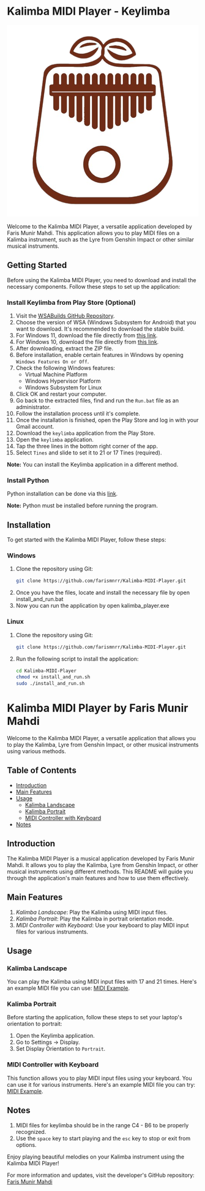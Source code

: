 # Kalimba MIDI Player - Keylimba

![Kalimba Image](kalimba_image.png)

Welcome to the Kalimba MIDI Player, a versatile application developed by Faris Munir Mahdi. This application allows you to play MIDI files on a Kalimba instrument, such as the Lyre from Genshin Impact or other similar musical instruments.

## Getting Started

Before using the Kalimba MIDI Player, you need to download and install the necessary components. Follow these steps to set up the application:

### Install Keylimba from Play Store (Optional)
1. Visit the [WSABuilds GitHub Repository](https://github.com/MustardChef/WSABuilds).
2. Choose the version of WSA (Windows Subsystem for Android) that you want to download. It's recommended to download the stable build.
3. For Windows 11, download the file directly from [this link](https://github.com/MustardChef/WSABuilds/releases/download/Windows_11_2306.40000.4.0/WSA_2306.40000.4.0_x64_Release-Nightly-MindTheGapps-13.0-RemovedAmazon.zip).
4. For Windows 10, download the file directly from [this link](https://github.com/MustardChef/WSABuilds/releases/download/Windows_10_2306.40000.4.0/WSA_2306.40000.4.0_x64_Release-Nightly-MindTheGapps-13.0-RemovedAmazon_Windows_10.zip).
5. After downloading, extract the ZIP file.
6. Before installation, enable certain features in Windows by opening `Windows Features On or Off`.
7. Check the following Windows features:
   - Virtual Machine Platform
   - Windows Hypervisor Platform
   - Windows Subsystem for Linux
8. Click OK and restart your computer.
9. Go back to the extracted files, find and run the `Run.bat` file as an administrator.
10. Follow the installation process until it's complete.
11. Once the installation is finished, open the Play Store and log in with your Gmail account.
12. Download the `keylimba` application from the Play Store.
13. Open the `keylimba` application.
14. Tap the three lines in the bottom right corner of the app.
15. Select `Tines` and slide to set it to 21 or 17 Tines (required).

**Note:** You can install the Keylimba application in a different method.
### Install Python
Python installation can be done via this [link](https://kinsta.com/knowledgebase/install-python/#windows).

**Note:** Python must be installed before running the program.

## Installation

To get started with the Kalimba MIDI Player, follow these steps:

### Windows
1. Clone the repository using Git:
   ```sh
   git clone https://github.com/farismnrr/Kalimba-MIDI-Player.git
   ```
2. Once you have the files, locate and install the necessary file by open install_and_run.bat
3. Now you can run the application by open kalimba_player.exe

### Linux
1. Clone the repository using Git:
   ```sh
   git clone https://github.com/farismnrr/Kalimba-MIDI-Player.git
   ``` 
2. Run the following script to install the application:
   ```sh
   cd Kalimba-MIDI-Player
   chmod +x install_and_run.sh
   sudo ./install_and_run.sh
   ```

# Kalimba MIDI Player by Faris Munir Mahdi

Welcome to the Kalimba MIDI Player, a versatile application that allows you to play the Kalimba, Lyre from Genshin Impact, or other musical instruments using various methods.

## Table of Contents

- [Introduction](#introduction)
- [Main Features](#main-features)
- [Usage](#usage)
  - [Kalimba Landscape](#kalimba-landscape)
  - [Kalimba Portrait](#kalimba-portrait)
  - [MIDI Controller with Keyboard](#midi-controller-with-keyboard)
- [Notes](#notes)

## Introduction

The Kalimba MIDI Player is a musical application developed by Faris Munir Mahdi. It allows you to play the Kalimba, Lyre from Genshin Impact, or other musical instruments using different methods. This README will guide you through the application's main features and how to use them effectively.

## Main Features

1. *Kalimba Landscape*: Play the Kalimba using MIDI input files.
2. *Kalimba Portrait*: Play the Kalimba in portrait orientation mode.
3. *MIDI Controller with Keyboard*: Use your keyboard to play MIDI input files for various instruments.

## Usage

### Kalimba Landscape

You can play the Kalimba using MIDI input files with 17 and 21 times. Here's an example MIDI file you can use: [MIDI Example](https://drive.google.com/file/d/1ytVOfY-tBrAPgKaFesL9inaYkO9iOObq/view?usp=drive_link).

### Kalimba Portrait

Before starting the application, follow these steps to set your laptop's orientation to portrait:

1. Open the Keylimba application.
2. Go to Settings -> Display.
3. Set Display Orientation to `Portrait`.

### MIDI Controller with Keyboard

This function allows you to play MIDI input files using your keyboard. You can use it for various instruments. Here's an example MIDI file you can try: [MIDI Example](https://drive.google.com/file/d/1ytVOfY-tBrAPgKaFesL9inaYkO9iOObq/view?usp=drive_link).

## Notes

1. MIDI files for keylimba should be in the range C4 - B6 to be properly recognized.
2. Use the `space` key to start playing and the `esc` key to stop or exit from options.

Enjoy playing beautiful melodies on your Kalimba instrument using the Kalimba MIDI Player!

For more information and updates, visit the developer's GitHub repository: [Faris Munir Mahdi](https://github.com/farismnrr)
